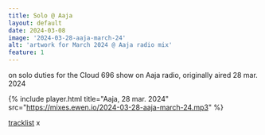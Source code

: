 ```yaml
---
title: Solo @ Aaja
layout: default
date: 2024-03-08
image: '2024-03-28-aaja-march-24'
alt: 'artwork for March 2024 @ Aaja radio mix'
feature: 1
---
```


on solo duties for the Cloud 696 show on Aaja radio, originally aired 28 mar. 2024

{% include player.html title="Aaja, 28 mar. 2024" src="https://mixes.ewen.io/2024-03-28-aaja-march-24.mp3" %}

[tracklist](https://www.cloud696.club/2024/03/aaja-march-2024/) x
